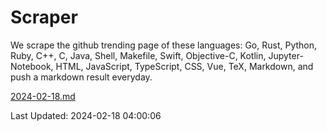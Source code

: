 # Scraper

We scrape the github trending page of these languages: Go, Rust, Python, Ruby, C++, C, Java, Shell, Makefile, Swift, Objective-C, Kotlin, Jupyter-Notebook, HTML, JavaScript, TypeScript, CSS, Vue, TeX, Markdown, and push a markdown result everyday.

[2024-02-18.md](https://github.com/yangwenmai/github-trending-backup/blob/master/2024-02-18.md)

Last Updated: 2024-02-18 04:00:06